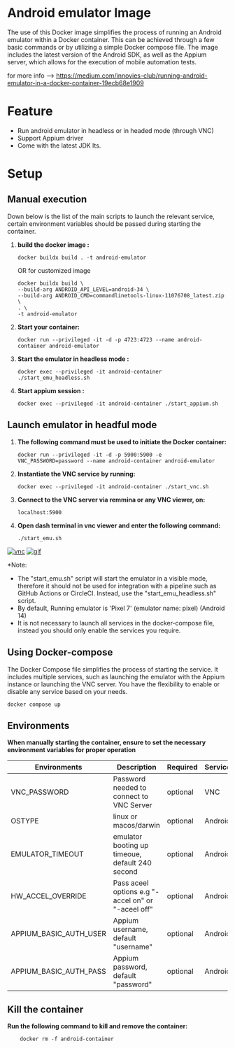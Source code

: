 # Android emulator Image

The use of this Docker image simplifies the process of running an Android emulator within a Docker container. This can be achieved through a few basic commands or by utilizing a simple Docker compose file. The image includes the latest version of the Android SDK, as well as the Appium server, which allows for the execution of mobile automation tests.

for more info --> https://medium.com/innovies-club/running-android-emulator-in-a-docker-container-19ecb68e1909

# Feature

- Run android emulator in headless or in headed mode (through VNC)
- Support Appium driver
- Come with the latest JDK lts.

# Setup

## Manual execution

Down below is the list of the main scripts to launch the relevant service, certain environment variables should be passed during starting the container.

1.  **build the docker image :**

        docker buildx build . -t android-emulator

    OR for customized image

        docker buildx build \
        --build-arg ANDROID_API_LEVEL=android-34 \
        --build-arg ANDROID_CMD=commandlinetools-linux-11076708_latest.zip \
        . \
        -t android-emulator

2.  **Start your container:**

        docker run --privileged -it -d -p 4723:4723 --name android-container android-emulator

3.  **Start the emulator in headless mode :**

        docker exec --privileged -it android-container ./start_emu_headless.sh

4.  **Start appium session :**

        docker exec --privileged -it android-container ./start_appium.sh

## Launch emulator in headful mode


1.  **The following command must be used to initiate the Docker container:**

        docker run --privileged -it -d -p 5900:5900 -e VNC_PASSWORD=password --name android-container android-emulator

2.  **Instantiate the VNC service by running:**

        docker exec --privileged -it android-container ./start_vnc.sh

3.  **Connect to the VNC server via remmina or any VNC viewer, on:**

        localhost:5900

4.  **Open dash terminal in vnc viewer and enter the following command:**

        ./start_emu.sh

<a href="https://ibb.co/pPq0bn9"><img src="https://i.ibb.co/pPq0bn9/vnc.png" alt="vnc" border="0"></a>       <a href="https://ibb.co/cJB6qkX"><img src="https://i.ibb.co/cJB6qkX/gif.gif"       alt="gif" border="0"></a>

*Note:
  - The "start_emu.sh" script will start the emulator in a visible mode, therefore it should not be used for integration with a pipeline such as GitHub Actions or CircleCI. Instead, use the "start_emu_headless.sh" script.
  - By default, Running emulator is 'Pixel 7' (emulator name: pixel) (Android 14)
  - It is not necessary to launch all services in the docker-compose file, instead you should only enable the services you require.

## Using Docker-compose

The Docker Compose file simplifies the process of starting the service. It includes multiple services, such as launching the emulator with the Appium instance or launching the VNC server. You have the flexibility to enable or disable any service based on your needs.

    docker compose up

## Environments

**When manually starting the container, ensure to set the necessary environment variables for proper operation**

| Environments           | Description                                                                                              | Required          |  Service   |
| ---------------------- | -------------------------------------------------------------------------------------------------------- | ----------------- | ---------- |
| VNC_PASSWORD           | Password needed to connect to VNC Server                                                                 | optional          | VNC        |
| OSTYPE                 | linux or macos/darwin                                                                                    | optional          | Android    |
| EMULATOR_TIMEOUT       | emulator booting up timeoue, default 240 second                                                          | optional          | Android    |
| HW_ACCEL_OVERRIDE      | Pass aceel options e.g "-accel on" or "-aceel off"                                                       | optional          | Android    |
| APPIUM_BASIC_AUTH_USER | Appium username, default "username"                                                                      | optional          | Android    |
| APPIUM_BASIC_AUTH_PASS | Appium password, default "password"                                                                      | optional          | Android    |

## Kill the container

**Run the following command to kill and remove the container:**

        docker rm -f android-container
